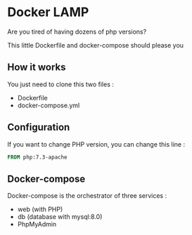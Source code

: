 # Docker LAMP

Are you tired of having dozens of php versions?

This little Dockerfile and docker-compose should please you

## How it works

You just need to clone this two files :

- Dockerfile
- docker-compose.yml

## Configuration

If you want to change PHP version, you can change this line :

```dockerfile
FROM php:7.3-apache
```

## Docker-compose

Docker-compose is the orchestrator of three services :

- web (with PHP)
- db (database with mysql:8.0)
- PhpMyAdmin 
